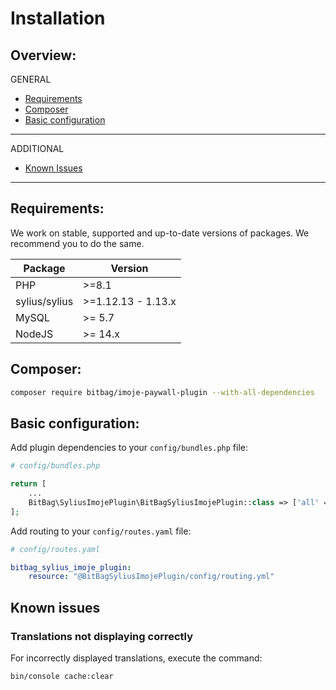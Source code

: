 # Installation

## Overview:
GENERAL
- [Requirements](#requirements)
- [Composer](#composer)
- [Basic configuration](#basic-configuration)
---
ADDITIONAL
- [Known Issues](#known-issues)
---

## Requirements:
We work on stable, supported and up-to-date versions of packages. We recommend you to do the same.

| Package       | Version             |
|---------------|---------------------|
| PHP           | \>=8.1              |
| sylius/sylius | \>=1.12.13 - 1.13.x |
| MySQL         | \>= 5.7             |
| NodeJS        | \>= 14.x            |

## Composer:
```bash
composer require bitbag/imoje-paywall-plugin --with-all-dependencies
```

## Basic configuration:
Add plugin dependencies to your `config/bundles.php` file:

```php
# config/bundles.php

return [
    ...
    BitBag\SyliusImojePlugin\BitBagSyliusImojePlugin::class => ['all' => true],
];
```

Add routing to your `config/routes.yaml` file:
```yaml
# config/routes.yaml

bitbag_sylius_imoje_plugin:
    resource: "@BitBagSyliusImojePlugin/config/routing.yml"
```

## Known issues
### Translations not displaying correctly
For incorrectly displayed translations, execute the command:
```bash
bin/console cache:clear
```
